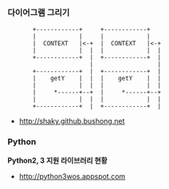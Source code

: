 ### 다이어그램 그리기

```text
       +------------+     +------------+
       |            |     |            |
       |  CONTEXT   |<-+  |  CONTEXT   |<-+
       |            |  |  |            |  |
       +------------+  |  +------------+  |
                       |                  |
       +------------+  |  +------------+  |
       |    getY    |  |  |    getY    |  |
       |            |  |  |            |  |
       |     *------+--+  |     *------+--+
       |            |  |  |            |  |
       +------------+  |  +------------+  |
```

 - http://shaky.github.bushong.net

### Python

**Python2, 3 지원 라이브러리 현황**

 - http://python3wos.appspot.com
 
